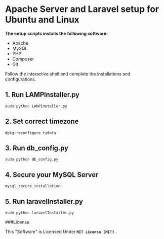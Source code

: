 # Apache Server and Laravel setup for Ubuntu and Linux

**The setup scripts installs the following software:**

* Apache
* MySQL
* PHP
* Composer
* Git

Follow the interactive shell and complete the installations and configurations.

## 1. Run LAMPInstaller.py
```
sudo python LAMPInstaller.py
```

## 2. Set correct timezone
```
dpkg-reconfigure tzdata
```

## 3. Run db_config.py
```
sudo python db_config.py
```

## 4. Secure your MySQL Server
```
mysql_secure_installation
```

## 5. Run laravelInstaller.py
```
sudo python laravelInstaller.py
```





###License

This "Software" is Licensed Under  **`MIT License (MIT)`** .